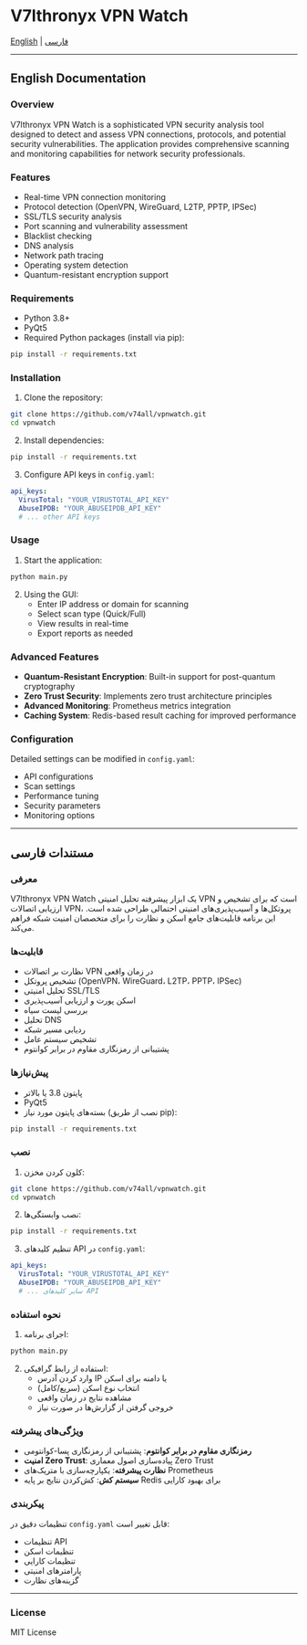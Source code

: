 # V7lthronyx VPN Watch

[English](#english) | [فارسی](#persian)

---

<a name="english"></a>
## English Documentation

### Overview
V7lthronyx VPN Watch is a sophisticated VPN security analysis tool designed to detect and assess VPN connections, protocols, and potential security vulnerabilities. The application provides comprehensive scanning and monitoring capabilities for network security professionals.

### Features
- Real-time VPN connection monitoring
- Protocol detection (OpenVPN, WireGuard, L2TP, PPTP, IPSec)
- SSL/TLS security analysis
- Port scanning and vulnerability assessment
- Blacklist checking
- DNS analysis
- Network path tracing
- Operating system detection
- Quantum-resistant encryption support

### Requirements
- Python 3.8+
- PyQt5
- Required Python packages (install via pip):
```bash
pip install -r requirements.txt
```

### Installation
1. Clone the repository:
```bash
git clone https://github.com/v74all/vpnwatch.git
cd vpnwatch
```

2. Install dependencies:
```bash
pip install -r requirements.txt
```

3. Configure API keys in `config.yaml`:
```yaml
api_keys:
  VirusTotal: "YOUR_VIRUSTOTAL_API_KEY"
  AbuseIPDB: "YOUR_ABUSEIPDB_API_KEY"
  # ... other API keys
```

### Usage
1. Start the application:
```bash
python main.py
```

2. Using the GUI:
   - Enter IP address or domain for scanning
   - Select scan type (Quick/Full)
   - View results in real-time
   - Export reports as needed

### Advanced Features
- **Quantum-Resistant Encryption**: Built-in support for post-quantum cryptography
- **Zero Trust Security**: Implements zero trust architecture principles
- **Advanced Monitoring**: Prometheus metrics integration
- **Caching System**: Redis-based result caching for improved performance

### Configuration
Detailed settings can be modified in `config.yaml`:
- API configurations
- Scan settings
- Performance tuning
- Security parameters
- Monitoring options

---

<a name="persian"></a>
## مستندات فارسی

### معرفی
V7lthronyx VPN Watch یک ابزار پیشرفته تحلیل امنیتی VPN است که برای تشخیص و ارزیابی اتصالات VPN، پروتکل‌ها و آسیب‌پذیری‌های امنیتی احتمالی طراحی شده است. این برنامه قابلیت‌های جامع اسکن و نظارت را برای متخصصان امنیت شبکه فراهم می‌کند.

### قابلیت‌ها
- نظارت بر اتصالات VPN در زمان واقعی
- تشخیص پروتکل (OpenVPN، WireGuard، L2TP، PPTP، IPSec)
- تحلیل امنیتی SSL/TLS
- اسکن پورت و ارزیابی آسیب‌پذیری
- بررسی لیست سیاه
- تحلیل DNS
- ردیابی مسیر شبکه
- تشخیص سیستم عامل
- پشتیبانی از رمزنگاری مقاوم در برابر کوانتوم

### پیش‌نیازها
- پایتون 3.8 یا بالاتر
- PyQt5
- بسته‌های پایتون مورد نیاز (نصب از طریق pip):
```bash
pip install -r requirements.txt
```

### نصب
1. کلون کردن مخزن:
```bash
git clone https://github.com/v74all/vpnwatch.git
cd vpnwatch
```

2. نصب وابستگی‌ها:
```bash
pip install -r requirements.txt
```

3. تنظیم کلیدهای API در `config.yaml`:
```yaml
api_keys:
  VirusTotal: "YOUR_VIRUSTOTAL_API_KEY"
  AbuseIPDB: "YOUR_ABUSEIPDB_API_KEY"
  # ... سایر کلیدهای API
```

### نحوه استفاده
1. اجرای برنامه:
```bash
python main.py
```

2. استفاده از رابط گرافیکی:
   - وارد کردن آدرس IP یا دامنه برای اسکن
   - انتخاب نوع اسکن (سریع/کامل)
   - مشاهده نتایج در زمان واقعی
   - خروجی گرفتن از گزارش‌ها در صورت نیاز

### ویژگی‌های پیشرفته
- **رمزنگاری مقاوم در برابر کوانتوم**: پشتیبانی از رمزنگاری پسا-کوانتومی
- **امنیت Zero Trust**: پیاده‌سازی اصول معماری Zero Trust
- **نظارت پیشرفته**: یکپارچه‌سازی با متریک‌های Prometheus
- **سیستم کش**: کش‌کردن نتایج بر پایه Redis برای بهبود کارایی

### پیکربندی
تنظیمات دقیق در `config.yaml` قابل تغییر است:
- تنظیمات API
- تنظیمات اسکن
- تنظیمات کارایی
- پارامترهای امنیتی
- گزینه‌های نظارت

---

### License
MIT License


